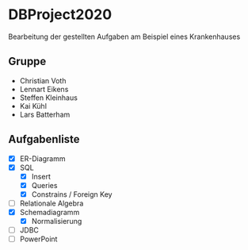 # DBProject2020
Bearbeitung der gestellten Aufgaben am Beispiel eines Krankenhauses

## Gruppe

* Christian Voth
* Lennart Eikens
* Steffen Kleinhaus
* Kai Kühl
* Lars Batterham


## Aufgabenliste
- [x] ER-Diagramm
- [x] SQL
    - [x] Insert
    - [x] Queries
    - [x] Constrains / Foreign Key
- [ ] Relationale Algebra
- [x] Schemadiagramm
    - [x] Normalisierung
  
-[ ] JDBC
-[ ] PowerPoint